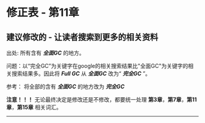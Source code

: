 # 修正表 - 第11章

## 建议修改的 - 让读者搜索到更多的相关资料

出处: 所有含有 ***全面GC*** 的地方。


问题：以“完全GC”为关键字在google的相关搜索结果比"全面GC"为关键字的相关搜索结果多。因此将 ***Full GC*** 从  ***全面GC*** 改为“ ***完全GC*** ”。

参考：
将全部的含有 ***全面GC*** 的地方改为 ***完全GC*** 

**注意！！！** 无论最终决定是修改还是不修改，都要统一处理 **第3章**，**第7章**，**第11章**，**第15章** 相关词汇。

------
